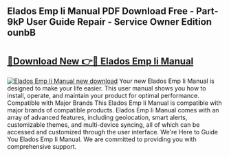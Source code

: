 ## Elados Emp Ii Manual PDF Download Free - Part-9kP User Guide Repair - Service Owner Edition ounbB

# <h2><a href="http://cf28770.oget.top/?id=Elados+Emp+Ii+Manual">🔗Download New 👉🔴 Elados Emp Ii Manual</a></h2>

[![Elados Emp Ii Manual new download](https://i.imgur.com/5g1atiW.png)](http://cf28770.oget.top/?id=Elados+Emp+Ii+Manual)
Your new Elados Emp Ii Manual is designed to make your life easier. This user manual shows you how to install, operate, and maintain your product for optimal performance. Compatible with Major Brands This Elados Emp Ii Manual is compatible with major brands of compatible products. Elados Emp Ii Manual comes with an array of advanced features, including geolocation, smart alerts, customizable themes, and multi-device syncing, all of which can be accessed and customized through the user interface. We're Here to Guide You Elados Emp Ii Manual. We are committed to providing you with comprehensive support.

